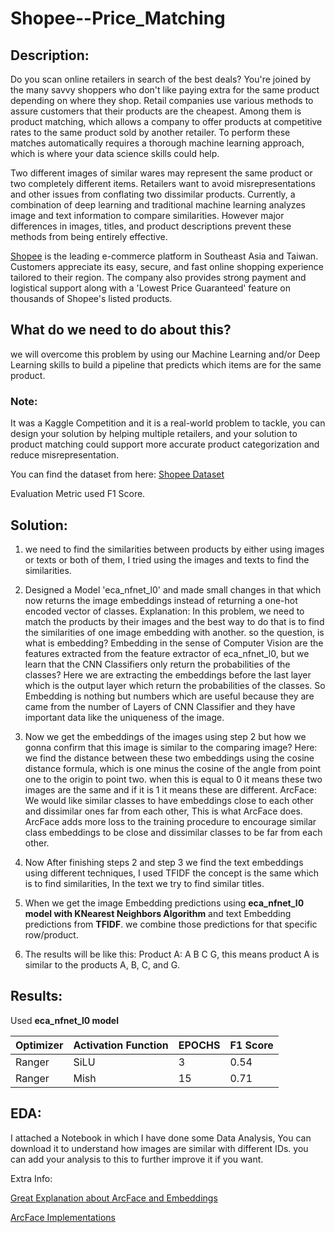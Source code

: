 # Shopee--Price_Matching

## Description:

Do you scan online retailers in search of the best deals? You're joined by the many savvy shoppers who don't like paying extra for the same product depending on where they shop. Retail companies use various methods to assure customers that their products are the cheapest. Among them is product matching, which allows a company to offer products at competitive rates to the same product sold by another retailer. To perform these matches automatically requires a thorough machine learning approach, which is where your data science skills could help.

Two different images of similar wares may represent the same product or two completely different items. Retailers want to avoid misrepresentations and other issues from conflating two dissimilar products. Currently, a combination of deep learning and traditional machine learning analyzes image and text information to compare similarities. However major differences in images, titles, and product descriptions prevent these methods from being entirely effective.

[Shopee](https://shopee.com/) is the leading e-commerce platform in Southeast Asia and Taiwan. Customers appreciate its easy, secure, and fast online shopping experience tailored to their region. The company also provides strong payment and logistical support along with a 'Lowest Price Guaranteed' feature on thousands of Shopee's listed products. 

## What do we need to do about this?

we will overcome this problem by using our Machine Learning and/or Deep Learning skills to build a pipeline that predicts which items are for the same product.

### Note:

It was a Kaggle Competition and it is a real-world problem to tackle, you can design your solution by helping multiple retailers, and your solution to product matching could support more accurate product categorization and reduce misrepresentation. 

You can find the dataset from here: [Shopee Dataset](https://www.kaggle.com/competitions/shopee-product-matching/data)

Evaluation Metric used F1 Score.

## Solution:

1) we need to find the similarities between products by either using images or texts or both of them, I tried using the images and texts to find the similarities.

2) Designed a Model 'eca_nfnet_l0' and made small changes in that which now returns the image embeddings instead of returning a one-hot encoded vector of classes.
Explanation:
In this problem, we need to match the products by their images and the best way to do that is to find the similarities of one image embedding with another. so the question, is
what is embedding? Embedding in the sense of Computer Vision are the features extracted from the feature extractor of eca_nfnet_l0, but we learn that the CNN Classifiers only return the probabilities of the classes?
Here we are extracting the embeddings before the last layer which is the output layer which return the probabilities of the classes.
So Embedding is nothing but numbers which are useful because they are came from the number of Layers of CNN Classifier and they have important data like the uniqueness of the image. 

3) Now we get the embeddings of the images using step 2 but how we gonna confirm that this image is similar to the comparing image?
Here: we find the distance between these two embeddings using the cosine distance formula, which is one minus the cosine of the angle from point one to the origin to point two. when this is equal to 0 it means these two images are the same and if it is 1 it means these are different.
ArcFace: We would like similar classes to have embeddings close to each other and dissimilar ones far from each other, This is what ArcFace does. ArcFace adds more loss to the training procedure to encourage similar class embeddings to be close and dissimilar classes to be far from each other.

4) Now After finishing steps 2 and step 3 we find the text embeddings using different techniques, I used TFIDF the concept is the same which is to find similarities, In the text we try to find similar titles.
5) When we get the image Embedding predictions using **eca_nfnet_l0 model with KNearest Neighbors Algorithm** and text Embedding predictions from **TFIDF**. we combine those predictions for that specific row/product.
6) The results will be like this: Product A: A B C G, this means product A is similar to the products A, B, C, and G.

## Results:

Used **eca_nfnet_l0 model**

| Optimizer | Activation Function | EPOCHS | F1 Score | 
|-----------|---------------------|--------|----------|
| Ranger    | SiLU                |   3    |    0.54  |
| Ranger    | Mish                |   15   |    0.71  |

## EDA:
I attached a Notebook in which I have done some Data Analysis, You can download it to understand how images are similar with different IDs. you can add your analysis to this to further improve it if you want.

Extra Info: 

[Great Explanation about ArcFace and Embeddings](https://www.kaggle.com/c/shopee-product-matching/discussion/226279)

[ArcFace Implementations](https://www.kaggle.com/code/slawekbiel/arcface-explained)
